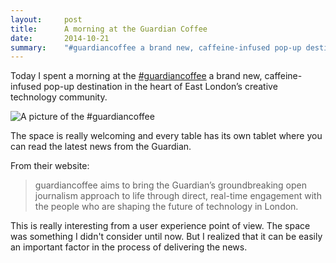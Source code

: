 ```yaml
---
layout:     post
title:      A morning at the Guardian Coffee
date:       2014-10-21
summary:    "#guardiancoffee a brand new, caffeine-infused pop-up destination in the heart of East London’s creative technology community."
---
```


Today I spent a morning at the [#guardiancoffee](http://www.boxpark.co.uk/brand/guardiancoffee/) a brand new, caffeine-infused pop-up destination in the heart of East London’s creative technology community. 

![A picture of the #guardiancoffee](http://www.boxpark.co.uk/wp-content/uploads/2013/05/guardian-01.jpg)

The space is really welcoming and every table has its own tablet where you can read the latest news from the Guardian. 

From their website: 

> guardiancoffee aims to bring the Guardian’s groundbreaking open journalism approach to life through direct, real-time engagement with the people who are shaping the future of technology in London. 

This is really interesting from a user experience point of view. The space was something I didn't consider until now. But I realized that it can be easily an important factor in the process of delivering the news. 